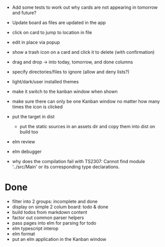 - Add some tests to work out why cards are not appearing in tomorrow and future?
- Update board as files are updated in the app
- click on card to jump to location in file
- edit in place via popup
- show a trash icon on a card and click it to delete (with confirmation)
- drag and drop -> into today, tomorrow, and done columns
- specify directories/files to ignore (allow and deny lists?)
- light/dark/user installed themes
- make it switch to the kanban window when shown
- make sure there can only be one Kanban window no matter how many times the icon is clicked

- put the target in dist
  - put the static sources in an assets dir and copy them into dist on build too
- elm review
- elm debugger
- why does the compilation fail with  TS2307: Cannot find module '../src/Main' or its corresponding type declarations.


# Done
- filter into 2 groups: incomplete and done
- display on simple 2 colum board: todo & done
- build todos from markdown content
- factor out common parser helpers
- pass pages into elm for parsing for todo
- elm typescript interop
- elm format
- put an elm application in the Kanban window
